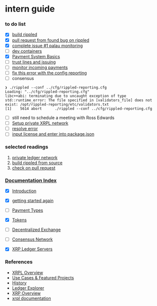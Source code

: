 #  intern guide 

###  to do list

-  [x] [build rippled](./src/build-rippled/macos/README.md)
-  [x] [pull request from found bug on rippled](./src/build-rippled/macos/PR.md)
-  [x] [complete issue #1 palau monitoring](https://github.com/ripple/wwbdc-monitoring/issues/1)
-  [ ] [dev containers](https://www.youtube.com/watch?v=SDa3v4Quj7Y)
-  [x] [Payment System Basics](#payment-system-basics)
-  [ ] [trust lines and issuing](https://xrpl.org/trust-lines-and-issuing.html)
-  [ ] [monitor incoming payments](https://xrpl.org/monitor-incoming-payments-with-websocket.html)
-  [ ] [fix this error with the config reporting]()
-  [ ] consensus

```
❯ ./rippled --conf ../cfg/rippled-reporting.cfg
Loading: "../cfg/rippled-reporting.cfg"
libc++abi: terminating due to uncaught exception of type std::runtime_error: The file specified in [validators_file] does not exist: /opt/rippled-reporting/etc/validators.txt
[1]    5614 abort      ./rippled --conf ../cfg/rippled-reporting.cfg
```

-  [ ] still need to schedule a meeting with Ross Edwards
-  [ ] [Setup private XRPL network](https://ripplelabs.atlassian.net/wiki/spaces/RIPD/pages/2728100754/Setup+private+XRPL+network)
-  [ ] [resolve error](https://preview.redoc.ly/dcm-docs/xbs-1822-private-ledger/dcm/admin/private-network/quickstart/)
-  [ ] [input license and enter into package.json]()

### selected readings

1.  [private ledger network](./src/private-network/README.md)
2.  [build rippled from source](./src/build-rippled/README.md)
3.  [check on pull request](https://github.com/XRPLF/rippled/pull/4583)

### [Documentation Index](https://xrpl.org/docs-index.html)

- [x] [Introduction](#introduction)
- [x] [getting started again](https://xrpl.org/get-started-using-javascript.html)
- [ ] [Payment Types](#payment-types)
- [x] [Tokens](#tokens)
- [ ] [Decentralized Exchange](#decentralized-exchange)
- [ ] [Consensus Network](#consensus-network)
- [x] [XRP Ledger Servers](#xrp-ledger-servers)


### References

- [XRPL Overview](#xrpl-overview)
- [Use Cases & Featured Projects](#use-cases--featured-projects)
- [History](#history)
- [Ledger Explorer](#ledger-explorer)
- [XRP Overview](#xrp-overview)
- [xrpl documentation](https://xrpl.org/docs-index.html)

